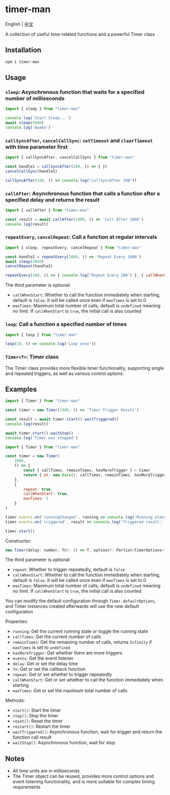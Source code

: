 # timer-man

English | [中文](README_CN.md)

A collection of useful time-related functions and a powerful Timer class

## Installation

```bash
npm i timer-man
```

## Usage

### `sleep`: Asynchronous function that waits for a specified number of milliseconds

```javascript
import { sleep } from "timer-man"

console.log('Start Sleep...')
await sleep(5000)
console.log('Awake')
```

### `callSyncAfter`, `cancelCallSync`: `setTimeout` and `clearTimeout` with time parameter first

```javascript
import { callSyncAfter, cancelCallSync } from "timer-man"

const handle1 = callSyncAfter(100, () => { })
cancelCallSync(handle1)

callSyncAfter(100, () => console.log("callSyncAfter 100"))
```

### `callAfter`: Asynchronous function that calls a function after a specified delay and returns the result

```javascript
import { callAfter } from "timer-man"

const result = await callAfter(1000, () => 'Call After 1000')
console.log(result)
```

### `repeatEvery`, `cancelRepeat`: Call a function at regular intervals

```javascript
import { sleep, repeatEvery, cancelRepeat } from "timer-man"

const handle2 = repeatEvery(1000, () => 'Repeat Every 1000')
await sleep(3000)
cancelRepeat(handle2)

repeatEvery(200, () => { console.log('Repeat Every 200') }, { callWhenStart: true, maxTimes: 10 })
```

The third parameter is optional:

- `callWhenStart`: Whether to call the function immediately when starting, default is `false`. It will be called once even if `maxTimes` is set to 0
- `maxTimes`: Maximum total number of calls, default is `undefined` meaning no limit. If `callWhenStart` is `true`, the initial call is also counted

### `loop`: Call a function a specified number of times

```javascript
import { loop } from "timer-man"

loop(10, () => console.log('Loop once'))
```

### `Timer<T>`: Timer class

The Timer class provides more flexible timer functionality, supporting single and repeated triggers, as well as various control options.

## Examples

```javascript
import { Timer } from "timer-man"

const timer = new Timer(1000, () => 'Timer Trigger Result')

const result = await timer.start().waitTriggered()
console.log(result)

await timer.start().waitStop()
console.log('Timer was stopped')
```

```javascript
import { Timer } from "timer-man"

const timer = new Timer(
    1000,
    () => {
        const { callTimes, remainTimes, hasMoreTrigger } = timer
        return { at: new Date(), callTimes, remainTimes, hasMoreTrigger }
    },
    {
        repeat: true,
        callWhenStart: true,
        maxTimes: 5
    }
)

timer.events.on('runningChanged', running => console.log('Running state changed to ', running))
timer.events.on('triggered', result => console.log('Triggered result:', result))

timer.start()
```

Constructor:

```javascript
new Timer(delay: number, fn?: () => T, options?: Partial<TimerOptions>)
```

The third parameter is optional:

- `repeat`: Whether to trigger repeatedly, default is `false`
- `callWhenStart`: Whether to call the function immediately when starting, default is `false`. It will be called once even if `maxTimes` is set to 0
- `maxTimes`: Maximum total number of calls, default is `undefined` meaning no limit. If `callWhenStart` is `true`, the initial call is also counted

You can modify the default configuration through `Timer.defaultOptions`, and Timer instances created afterwards will use the new default configuration

Properties:

- `running`: Get the current running state or toggle the running state
- `callTimes`: Get the current number of calls
- `remainTimes`: Get the remaining number of calls, returns `Infinity` if `maxTimes` is set to `undefined`
- `hasMoreTrigger`: Get whether there are more triggers
- `events`: Get the event listener
- `delay`: Get or set the delay time
- `fn`: Get or set the callback function
- `repeat`: Get or set whether to trigger repeatedly
- `callWhenStart`: Get or set whether to call the function immediately when starting
- `maxTimes`: Get or set the maximum total number of calls

Methods:

- `start()`: Start the timer
- `stop()`: Stop the timer
- `reset()`: Reset the timer
- `restart()`: Restart the timer
- `waitTriggered()`: Asynchronous function, wait for trigger and return the function call result
- `waitStop()`: Asynchronous function, wait for stop

## Notes

- All time units are in milliseconds
- The Timer object can be reused, provides more control options and event listening functionality, and is more suitable for complex timing requirements

